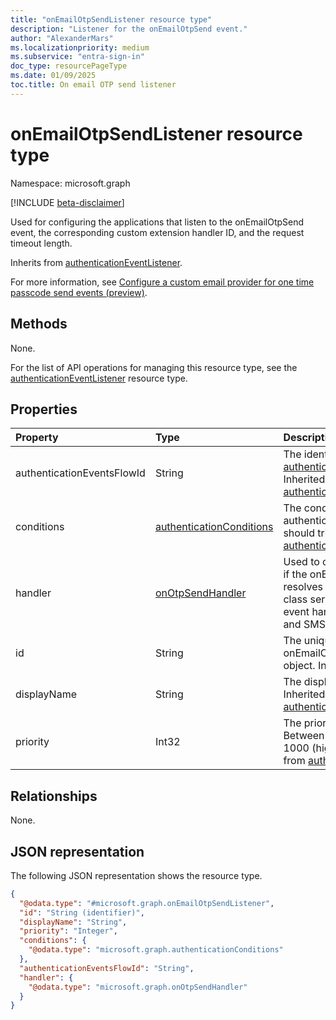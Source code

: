```yaml
---
title: "onEmailOtpSendListener resource type"
description: "Listener for the onEmailOtpSend event."
author: "AlexanderMars"
ms.localizationpriority: medium
ms.subservice: "entra-sign-in"
doc_type: resourcePageType
ms.date: 01/09/2025
toc.title: On email OTP send listener
---
```


# onEmailOtpSendListener resource type

Namespace: microsoft.graph

[!INCLUDE [beta-disclaimer](../../includes/beta-disclaimer.md)]

Used for configuring the applications that listen to the onEmailOtpSend event, the corresponding custom extension handler ID, and the request timeout length.


Inherits from [authenticationEventListener](../resources/authenticationeventlistener.md).

For more information, see [Configure a custom email provider for one time passcode send events (preview)](/entra/identity-platform/custom-extension-email-otp-get-started).


## Methods
None.

For the list of API operations for managing this resource type, see the [authenticationEventListener](../resources/authenticationeventlistener.md) resource type.

## Properties
|Property|Type|Description|
|:---|:---|:---|
|authenticationEventsFlowId|String|The identifier of the [authenticationEventsFlow](../resources/authenticationeventsflow.md) object. Inherited from [authenticationEventListener](../resources/authenticationeventlistener.md).|
|conditions|[authenticationConditions](../resources/authenticationconditions.md)|The conditions on which this authenticationEventListener should trigger. Inherited from [authenticationEventListener](../resources/authenticationeventlistener.md).|
|handler|[onOtpSendHandler](../resources/onotpsendhandler.md)|Used to configure what to invoke if the onEmailOTPSend event resolves to this listener. This base class serves as a generic OTP event handler used for both email and SMS OTP messages.|
|id|String|The unique identifier for the onEmailOtpSendCustomExtension object. Inherited from [entity](../resources/entity.md).|
|displayName|String|The display name of the listener. Inherited from [authenticationEventListener](../resources/authenticationeventlistener.md).|
|priority|Int32|The priority of this handler. Between 0 (lower priority) and 1000 (higher priority). Inherited from [authenticationEventListener](../resources/authenticationeventlistener.md).|

## Relationships
None.

## JSON representation
The following JSON representation shows the resource type.
<!-- {
  "blockType": "resource",
  "keyProperty": "id",
  "@odata.type": "microsoft.graph.onEmailOtpSendListener",
  "baseType": "microsoft.graph.authenticationEventListener",
  "openType": false
}
-->
``` json
{
  "@odata.type": "#microsoft.graph.onEmailOtpSendListener",
  "id": "String (identifier)",
  "displayName": "String",
  "priority": "Integer",
  "conditions": {
    "@odata.type": "microsoft.graph.authenticationConditions"
  },
  "authenticationEventsFlowId": "String",
  "handler": {
    "@odata.type": "microsoft.graph.onOtpSendHandler"
  }
}
```